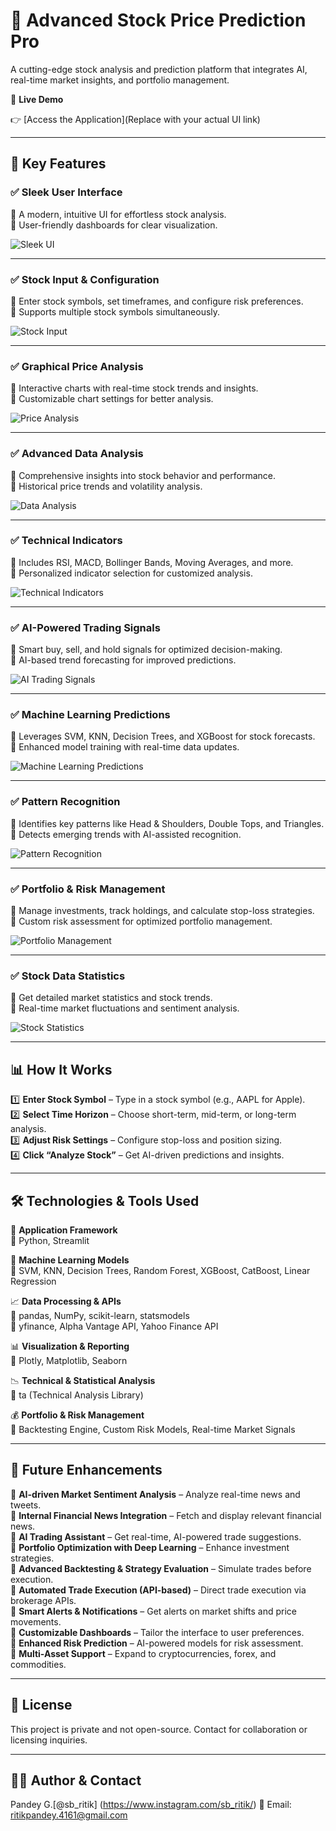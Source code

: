 # 🔮 Advanced Stock Price Prediction Pro

A cutting-edge stock analysis and prediction platform that integrates AI, real-time market insights, and portfolio management.

🚀 **Live Demo**

👉 [Access the Application](Replace with your actual UI link)

---

## 🌟 Key Features

### ✅ Sleek User Interface
📌 A modern, intuitive UI for effortless stock analysis.  
📌 User-friendly dashboards for clear visualization.

![Sleek UI](sleek_ui_screenshot.png)

---

### ✅ Stock Input & Configuration
📌 Enter stock symbols, set timeframes, and configure risk preferences.  
📌 Supports multiple stock symbols simultaneously.

![Stock Input](stock_input_screenshot.png)

---

### ✅ Graphical Price Analysis
📌 Interactive charts with real-time stock trends and insights.  
📌 Customizable chart settings for better analysis.

![Price Analysis](price_analysis_screenshot.png)

---

### ✅ Advanced Data Analysis
📌 Comprehensive insights into stock behavior and performance.  
📌 Historical price trends and volatility analysis.

![Data Analysis](data_analysis_screenshot.png)

---

### ✅ Technical Indicators
📌 Includes RSI, MACD, Bollinger Bands, Moving Averages, and more.  
📌 Personalized indicator selection for customized analysis.

![Technical Indicators](technical_indicators_screenshot.png)

---

### ✅ AI-Powered Trading Signals
📌 Smart buy, sell, and hold signals for optimized decision-making.  
📌 AI-based trend forecasting for improved predictions.

![AI Trading Signals](ai_trading_signals_screenshot.png)

---

### ✅ Machine Learning Predictions
📌 Leverages SVM, KNN, Decision Trees, and XGBoost for stock forecasts.  
📌 Enhanced model training with real-time data updates.

![Machine Learning Predictions](ml_predictions_screenshot.png)

---

### ✅ Pattern Recognition
📌 Identifies key patterns like Head & Shoulders, Double Tops, and Triangles.  
📌 Detects emerging trends with AI-assisted recognition.

![Pattern Recognition](pattern_recognition_screenshot.png)

---

### ✅ Portfolio & Risk Management
📌 Manage investments, track holdings, and calculate stop-loss strategies.  
📌 Custom risk assessment for optimized portfolio management.

![Portfolio Management](portfolio_management_screenshot.png)

---

### ✅ Stock Data Statistics
📌 Get detailed market statistics and stock trends.  
📌 Real-time market fluctuations and sentiment analysis.

![Stock Statistics](stock_statistics_screenshot.png)

---

## 📊 How It Works

1️⃣ **Enter Stock Symbol** – Type in a stock symbol (e.g., AAPL for Apple).  
2️⃣ **Select Time Horizon** – Choose short-term, mid-term, or long-term analysis.  
3️⃣ **Adjust Risk Settings** – Configure stop-loss and position sizing.  
4️⃣ **Click “Analyze Stock”** – Get AI-driven predictions and insights.

---

## 🛠 Technologies & Tools Used

🚀 **Application Framework**  
🔹 Python, Streamlit

🤖 **Machine Learning Models**  
🔹 SVM, KNN, Decision Trees, Random Forest, XGBoost, CatBoost, Linear Regression

📈 **Data Processing & APIs**  
🔹 pandas, NumPy, scikit-learn, statsmodels  
🔹 yfinance, Alpha Vantage API, Yahoo Finance API

📊 **Visualization & Reporting**  
🔹 Plotly, Matplotlib, Seaborn

📉 **Technical & Statistical Analysis**  
🔹 ta (Technical Analysis Library)

💰 **Portfolio & Risk Management**  
🔹 Backtesting Engine, Custom Risk Models, Real-time Market Signals

---

## 🔄 Future Enhancements

🔹 **AI-driven Market Sentiment Analysis** – Analyze real-time news and tweets.  
🔹 **Internal Financial News Integration** – Fetch and display relevant financial news.  
🔹 **AI Trading Assistant** – Get real-time, AI-powered trade suggestions.  
🔹 **Portfolio Optimization with Deep Learning** – Enhance investment strategies.  
🔹 **Advanced Backtesting & Strategy Evaluation** – Simulate trades before execution.  
🔹 **Automated Trade Execution (API-based)** – Direct trade execution via brokerage APIs.  
🔹 **Smart Alerts & Notifications** – Get alerts on market shifts and price movements.  
🔹 **Customizable Dashboards** – Tailor the interface to user preferences.  
🔹 **Enhanced Risk Prediction** – AI-powered models for risk assessment.  
🔹 **Multi-Asset Support** – Expand to cryptocurrencies, forex, and commodities.

---

## 📜 License

This project is private and not open-source. Contact for collaboration or licensing inquiries.

---

## 👨‍💻 Author & Contact

Pandey G.[@sb_ritik] (https://www.instagram.com/sb_ritik/)
📧 Email: ritikpandey.4161@gmail.com
